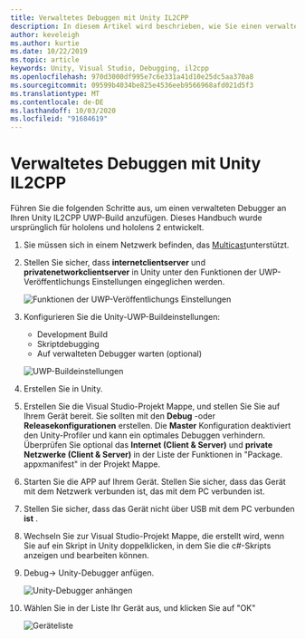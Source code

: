 ```yaml
---
title: Verwaltetes Debuggen mit Unity IL2CPP
description: In diesem Artikel wird beschrieben, wie Sie einen verwalteten Debugger in Ihrem Unity IL2CPP-UWP-Projekt ausführen.
author: keveleigh
ms.author: kurtie
ms.date: 10/22/2019
ms.topic: article
keywords: Unity, Visual Studio, Debugging, il2cpp
ms.openlocfilehash: 970d3000df995e7c6e331a41d10e25dc5aa370a8
ms.sourcegitcommit: 09599b4034be825e4536eeb9566968afd021d5f3
ms.translationtype: MT
ms.contentlocale: de-DE
ms.lasthandoff: 10/03/2020
ms.locfileid: "91684619"
---
```

# <a name="managed-debugging-with-unity-il2cpp"></a>Verwaltetes Debuggen mit Unity IL2CPP

Führen Sie die folgenden Schritte aus, um einen verwalteten Debugger an Ihren Unity IL2CPP UWP-Build anzufügen. Dieses Handbuch wurde ursprünglich für hololens und hololens 2 entwickelt.

1. Sie müssen sich in einem Netzwerk befinden, das [Multicast](https://en.wikipedia.org/wiki/Multicast)unterstützt.
1. Stellen Sie sicher, dass **internetclientserver** und **privatenetworkclientserver** in Unity unter den Funktionen der UWP-Veröffentlichungs Einstellungen eingeglichen werden.

    ![Funktionen der UWP-Veröffentlichungs Einstellungen](images/il2cpp-debugging-capabilities.png)

1. Konfigurieren Sie die Unity-UWP-Buildeinstellungen:
    - Development Build
    - Skriptdebugging
    - Auf verwalteten Debugger warten (optional)

    ![UWP-Buildeinstellungen](images/il2cpp-debugging-build.png)

1. Erstellen Sie in Unity.
1. Erstellen Sie die Visual Studio-Projekt Mappe, und stellen Sie Sie auf Ihrem Gerät bereit. Sie sollten mit den **Debug** -oder **Releasekonfigurationen** erstellen. Die **Master** Konfiguration deaktiviert den Unity-Profiler und kann ein optimales Debuggen verhindern. Überprüfen Sie optional das **Internet (Client & Server)** und **private Netzwerke (Client & Server)** in der Liste der Funktionen in "Package. appxmanifest" in der Projekt Mappe.
1. Starten Sie die APP auf Ihrem Gerät. Stellen Sie sicher, dass das Gerät mit dem Netzwerk verbunden ist, das mit dem PC verbunden ist.
1. Stellen Sie sicher, dass das Gerät nicht über USB mit dem PC verbunden **ist** .
1. Wechseln Sie zur Visual Studio-Projekt Mappe, die erstellt wird, wenn Sie auf ein Skript in Unity doppelklicken, in dem Sie die c#-Skripts anzeigen und bearbeiten können.
1. Debug-> Unity-Debugger anfügen.

    ![Unity-Debugger anhängen](images/il2cpp-debugging-attach.png)

1. Wählen Sie in der Liste Ihr Gerät aus, und klicken Sie auf "OK"

    ![Geräteliste](images/il2cpp-debugging-machines.png)
